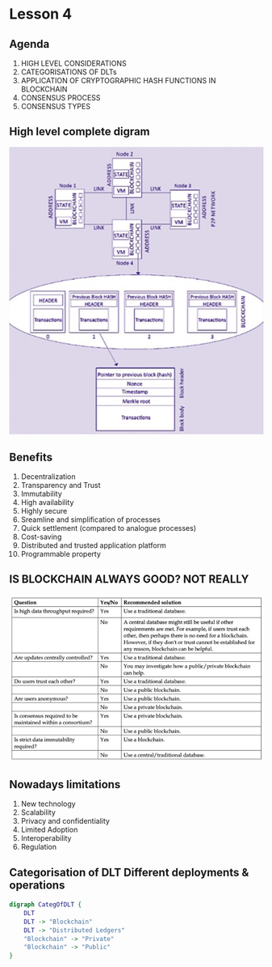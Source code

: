 # Lesson 4

## Agenda

1. HIGH LEVEL CONSIDERATIONS
2. CATEGORISATIONS OF DLTs
3. APPLICATION OF CRYPTOGRAPHIC HASH FUNCTIONS IN BLOCKCHAIN
4. CONSENSUS PROCESS
5. CONSENSUS TYPES

## High level complete digram

<center><img src="./images/high_level_blockchain_digram.png"/></center>

## Benefits
1. Decentralization
2. Transparency and Trust
3. Immutability
4. High availability
5. Highly secure
6. Sreamline and simplification of processes
7. Quick settlement (compared to analogue processes)
8. Cost-saving
9. Distributed and trusted application platform
10. Programmable property

## IS BLOCKCHAIN ALWAYS GOOD? NOT REALLY

<center><img src="./images/when_is_good_to_use_blockchain.png"/></center>

## Nowadays limitations

1. New technology
2. Scalability
3. Privacy and confidentiality
4. Limited Adoption
5. Interoperability
6. Regulation

## Categorisation of DLT Different deployments & operations

```dot
digraph CategOfDLT {
    DLT
    DLT -> "Blockchain"
    DLT -> "Distributed Ledgers"
    "Blockchain" -> "Private"
    "Blockchain" -> "Public"
}
```